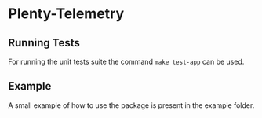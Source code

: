 # Plenty-Telemetry

## Running Tests

For running the unit tests suite the command ```make test-app``` can be used.

## Example

A small example of how to use the package is present in the example folder.
